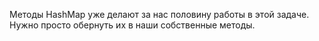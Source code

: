 Методы HashMap уже делают за нас половину работы в этой задаче. Нужно просто обернуть их в наши собственные методы.
